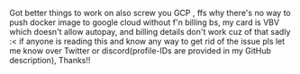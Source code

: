 Got better things to work on also screw you GCP , ffs why there's no way to push docker image to google cloud without f'n billing bs, my card is VBV which doesn't allow autopay, and billing details don't work cuz of that sadly :< if anyone is reading this and know any way to get rid of the issue pls let me know over Twitter or discord(profile-IDs are provided in my GitHub description), Thanks!!
